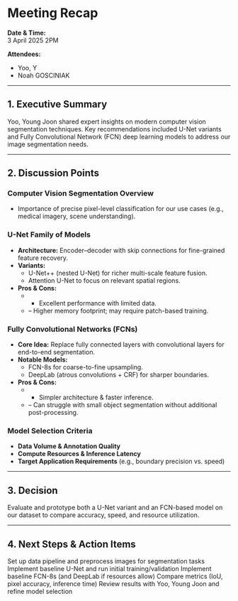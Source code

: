 # Meeting Recap

**Date & Time:**  
3 April 2025 2PM

**Attendees:**  
- Yoo, Y  
- Noah GOSCINIAK

---

## 1. Executive Summary  
Yoo, Young Joon shared expert insights on modern computer vision segmentation techniques. Key recommendations included U-Net variants and Fully Convolutional Network (FCN) deep learning models to address our image segmentation needs.

---

## 2. Discussion Points

### Computer Vision Segmentation Overview
- Importance of precise pixel-level classification for our use cases (e.g., medical imagery, scene understanding).  

### U-Net Family of Models
- **Architecture:** Encoder–decoder with skip connections for fine-grained feature recovery.  
- **Variants:**  
  - U-Net++ (nested U-Net) for richer multi-scale feature fusion.  
  - Attention U-Net to focus on relevant spatial regions.  
- **Pros & Cons:**  
  - + Excellent performance with limited data.  
  - – Higher memory footprint; may require patch-based training.

### Fully Convolutional Networks (FCNs)
- **Core Idea:** Replace fully connected layers with convolutional layers for end-to-end segmentation.  
- **Notable Models:**  
  - FCN-8s for coarse-to-fine upsampling.  
  - DeepLab (atrous convolutions + CRF) for sharper boundaries.  
- **Pros & Cons:**  
  - + Simpler architecture & faster inference.  
  - – Can struggle with small object segmentation without additional post-processing.

### Model Selection Criteria
- **Data Volume & Annotation Quality**  
- **Compute Resources & Inference Latency**  
- **Target Application Requirements** (e.g., boundary precision vs. speed)

---

## 3. Decision  
Evaluate and prototype both a U-Net variant and an FCN-based model on our dataset to compare accuracy, speed, and resource utilization.

---

## 4. Next Steps & Action Items

Set up data pipeline and preprocess images for segmentation tasks
Implement baseline U-Net and run initial training/validation
Implement baseline FCN-8s (and DeepLab if resources allow)
Compare metrics (IoU, pixel accuracy, inference time)
Review results with Yoo, Young Joon and refine model selection

